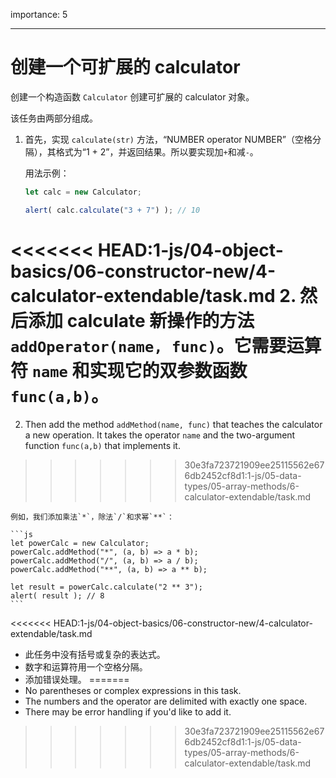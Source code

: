 importance: 5

---

# 创建一个可扩展的 calculator

创建一个构造函数 `Calculator` 创建可扩展的 calculator 对象。

该任务由两部分组成。

1. 首先，实现 `calculate(str)` 方法，“NUMBER operator NUMBER”（空格分隔），其格式为“1 + 2”，并返回结果。所以要实现加`+`和减`-`。

    用法示例：

    ```js
    let calc = new Calculator;

    alert( calc.calculate("3 + 7") ); // 10
    ```
<<<<<<< HEAD:1-js/04-object-basics/06-constructor-new/4-calculator-extendable/task.md
2. 然后添加 calculate 新操作的方法 `addOperator(name, func)`。它需要运算符 `name` 和实现它的双参数函数 `func(a,b)`。
=======
2. Then add the method `addMethod(name, func)` that teaches the calculator a new operation. It takes the operator `name` and the two-argument function `func(a,b)` that implements it.
>>>>>>> 30e3fa723721909ee25115562e676db2452cf8d1:1-js/05-data-types/05-array-methods/6-calculator-extendable/task.md

    例如，我们添加乘法`*`，除法`/`和求幂`**`：

    ```js
    let powerCalc = new Calculator;
    powerCalc.addMethod("*", (a, b) => a * b);
    powerCalc.addMethod("/", (a, b) => a / b);
    powerCalc.addMethod("**", (a, b) => a ** b);

    let result = powerCalc.calculate("2 ** 3");
    alert( result ); // 8
    ```

<<<<<<< HEAD:1-js/04-object-basics/06-constructor-new/4-calculator-extendable/task.md
- 此任务中没有括号或复杂的表达式。
- 数字和运算符用一个空格分隔。
- 添加错误处理。
=======
- No parentheses or complex expressions in this task.
- The numbers and the operator are delimited with exactly one space.
- There may be error handling if you'd like to add it.
>>>>>>> 30e3fa723721909ee25115562e676db2452cf8d1:1-js/05-data-types/05-array-methods/6-calculator-extendable/task.md

